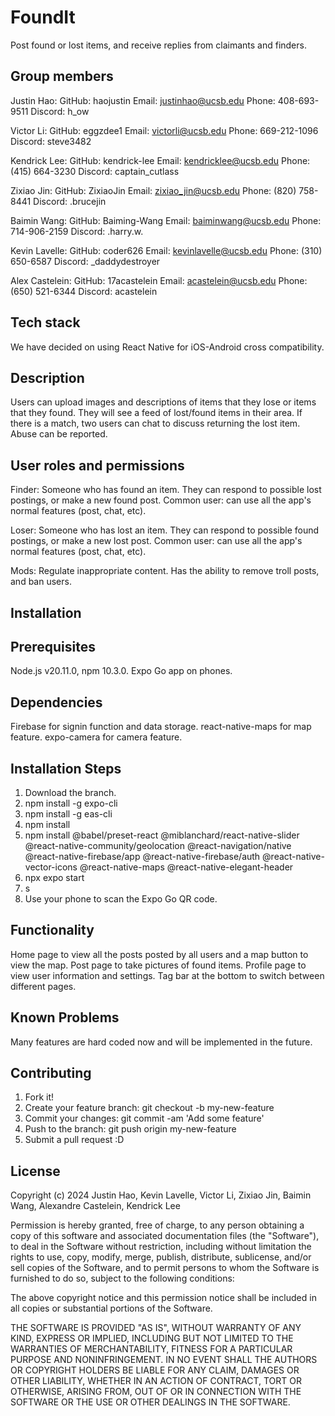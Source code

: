 # FoundIt

Post found or lost items, and receive replies from claimants and finders.

## Group members

Justin Hao: GitHub: haojustin Email: justinhao@ucsb.edu Phone: 408-693-9511 Discord: h_ow

Victor Li: GitHub: eggzdee1 Email: victorli@ucsb.edu Phone: 669-212-1096 Discord: steve3482

Kendrick Lee: GitHub: kendrick-lee Email: kendricklee@ucsb.edu Phone: (415) 664-3230 Discord: captain_cutlass

Zixiao Jin: GitHub: ZixiaoJin Email: zixiao_jin@ucsb.edu Phone: (820) 758-8441 Discord: .brucejin

Baimin Wang: GitHub: Baiming-Wang Email: baiminwang@ucsb.edu Phone: 714-906-2159 Discord: .harry.w.

Kevin Lavelle: GitHub: coder626 Email: kevinlavelle@ucsb.edu Phone: (310) 650-6587 Discord: _daddydestroyer

Alex Castelein: GitHub: 17acastelein Email: acastelein@ucsb.edu Phone: (650) 521-6344 Discord: acastelein

## Tech stack

We have decided on using React Native for iOS-Android cross compatibility.

## Description

Users can upload images and descriptions of items that they lose or items that they found. They will see a feed of lost/found items in their area. If there is a match, two users can chat to discuss returning the lost item. Abuse can be reported.

## User roles and permissions

Finder: Someone who has found an item. They can respond to possible lost postings, or make a new found post. Common user: can use all the app's normal features (post, chat, etc).

Loser: Someone who has lost an item. They can respond to possible found postings, or make a new lost post. Common user: can use all the app's normal features (post, chat, etc).

Mods: Regulate inappropriate content. Has the ability to remove troll posts, and ban users.

## Installation

## Prerequisites

Node.js v20.11.0, npm 10.3.0.
Expo Go app on phones.

## Dependencies

Firebase for signin function and data storage.
react-native-maps for map feature.
expo-camera for camera feature.

## Installation Steps

1. Download the branch.
2. npm install -g expo-cli
3. npm install -g eas-cli
4. npm install
5. npm install @babel/preset-react @miblanchard/react-native-slider @react-native-community/geolocation @react-navigation/native @react-native-firebase/app @react-native-firebase/auth @react-native-vector-icons @react-native-maps @react-native-elegant-header
6. npx expo start
7. s
8. Use your phone to scan the Expo Go QR code.

## Functionality

Home page to view all the posts posted by all users and a map button to view the map.
Post page to take pictures of found items.
Profile page to view user information and settings.
Tag bar at the bottom to switch between different pages.

## Known Problems

Many features are hard coded now and will be implemented in the future.

## Contributing

1. Fork it!
2. Create your feature branch: git checkout -b my-new-feature
3. Commit your changes: git commit -am 'Add some feature'
4. Push to the branch: git push origin my-new-feature
5. Submit a pull request :D

## License
Copyright (c) 2024 Justin Hao, Kevin Lavelle, Victor Li, Zixiao Jin, Baimin Wang, Alexandre Castelein, Kendrick Lee

Permission is hereby granted, free of charge, to any person obtaining a copy
of this software and associated documentation files (the "Software"), to deal
in the Software without restriction, including without limitation the rights
to use, copy, modify, merge, publish, distribute, sublicense, and/or sell
copies of the Software, and to permit persons to whom the Software is
furnished to do so, subject to the following conditions:

The above copyright notice and this permission notice shall be included in all
copies or substantial portions of the Software.

THE SOFTWARE IS PROVIDED "AS IS", WITHOUT WARRANTY OF ANY KIND, EXPRESS OR
IMPLIED, INCLUDING BUT NOT LIMITED TO THE WARRANTIES OF MERCHANTABILITY,
FITNESS FOR A PARTICULAR PURPOSE AND NONINFRINGEMENT. IN NO EVENT SHALL THE
AUTHORS OR COPYRIGHT HOLDERS BE LIABLE FOR ANY CLAIM, DAMAGES OR OTHER
LIABILITY, WHETHER IN AN ACTION OF CONTRACT, TORT OR OTHERWISE, ARISING FROM,
OUT OF OR IN CONNECTION WITH THE SOFTWARE OR THE USE OR OTHER DEALINGS IN THE
SOFTWARE.
